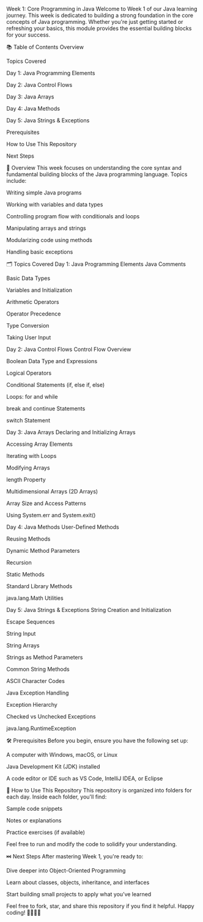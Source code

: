 Week 1: Core Programming in Java
Welcome to Week 1 of our Java learning journey. This week is dedicated to building a strong foundation in the core concepts of Java programming. Whether you're just getting started or refreshing your basics, this module provides the essential building blocks for your success.

📚 Table of Contents
Overview

Topics Covered

Day 1: Java Programming Elements

Day 2: Java Control Flows

Day 3: Java Arrays

Day 4: Java Methods

Day 5: Java Strings & Exceptions

Prerequisites

How to Use This Repository

Next Steps

📌 Overview
This week focuses on understanding the core syntax and fundamental building blocks of the Java programming language. Topics include:

Writing simple Java programs

Working with variables and data types

Controlling program flow with conditionals and loops

Manipulating arrays and strings

Modularizing code using methods

Handling basic exceptions

🗂️ Topics Covered
Day 1: Java Programming Elements
Java Comments

Basic Data Types

Variables and Initialization

Arithmetic Operators

Operator Precedence

Type Conversion

Taking User Input

Day 2: Java Control Flows
Control Flow Overview

Boolean Data Type and Expressions

Logical Operators

Conditional Statements (if, else if, else)

Loops: for and while

break and continue Statements

switch Statement

Day 3: Java Arrays
Declaring and Initializing Arrays

Accessing Array Elements

Iterating with Loops

Modifying Arrays

length Property

Multidimensional Arrays (2D Arrays)

Array Size and Access Patterns

Using System.err and System.exit()

Day 4: Java Methods
User-Defined Methods

Reusing Methods

Dynamic Method Parameters

Recursion

Static Methods

Standard Library Methods

java.lang.Math Utilities

Day 5: Java Strings & Exceptions
String Creation and Initialization

Escape Sequences

String Input

String Arrays

Strings as Method Parameters

Common String Methods

ASCII Character Codes

Java Exception Handling

Exception Hierarchy

Checked vs Unchecked Exceptions

java.lang.RuntimeException

🛠️ Prerequisites
Before you begin, ensure you have the following set up:

A computer with Windows, macOS, or Linux

Java Development Kit (JDK) installed

A code editor or IDE such as VS Code, IntelliJ IDEA, or Eclipse

🚀 How to Use This Repository
This repository is organized into folders for each day. Inside each folder, you'll find:

Sample code snippets

Notes or explanations

Practice exercises (if available)

Feel free to run and modify the code to solidify your understanding.

⏭️ Next Steps
After mastering Week 1, you're ready to:

Dive deeper into Object-Oriented Programming

Learn about classes, objects, inheritance, and interfaces

Start building small projects to apply what you’ve learned

Feel free to fork, star, and share this repository if you find it helpful. Happy coding! 👨‍💻👩‍💻
